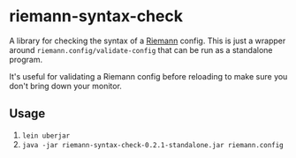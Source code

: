 # riemann-syntax-check

A library for checking the syntax of a [Riemann](http://riemann.io/) config.
This is just a wrapper around `riemann.config/validate-config` that can be run as a standalone program.

It's useful for validating a Riemann config before reloading to make sure you don't bring down your monitor.

## Usage

1. `lein uberjar`
2. `java -jar riemann-syntax-check-0.2.1-standalone.jar riemann.config`
